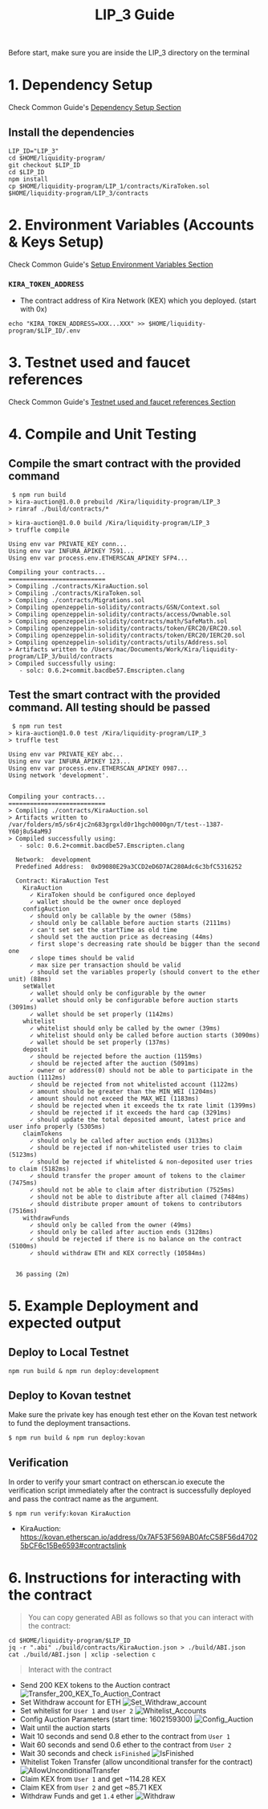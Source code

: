 <div align="center">
  <h1>LIP_3 Guide</h1>
  <br/>
</div>

Before start, make sure you are inside the LIP_3 directory on the terminal

# 1. Dependency Setup

Check Common Guide's [Dependency Setup Section](../setup.md)

## Install the dependencies

```
LIP_ID="LIP_3"
cd $HOME/liquidity-program/
git checkout $LIP_ID
cd $LIP_ID
npm install
cp $HOME/liquidity-program/LIP_1/contracts/KiraToken.sol $HOME/liquidity-program/LIP_3/contracts
```

# 2. Environment Variables (Accounts & Keys Setup)

Check Common Guide's [Setup Environment Variables Section](<../README.md#2.-Environment-Variables-(Accounts-&-Keys-Setup)>)

### `KIRA_TOKEN_ADDRESS`

- The contract address of Kira Network (KEX) which you deployed. (start with 0x)

```
echo "KIRA_TOKEN_ADDRESS=XXX...XXX" >> $HOME/liquidity-program/$LIP_ID/.env
```

# 3. Testnet used and faucet references

Check Common Guide's [Testnet used and faucet references Section](../README.md#3.-Testnet-used-and-faucet-references)

# 4. Compile and Unit Testing

## Compile the smart contract with the provided command

```
 $ npm run build
> kira-auction@1.0.0 prebuild /Kira/liquidity-program/LIP_3
> rimraf ./build/contracts/*

> kira-auction@1.0.0 build /Kira/liquidity-program/LIP_3
> truffle compile

Using env var PRIVATE_KEY conn...
Using env var INFURA_APIKEY 7591...
Using env var process.env.ETHERSCAN_APIKEY SFP4...

Compiling your contracts...
===========================
> Compiling ./contracts/KiraAuction.sol
> Compiling ./contracts/KiraToken.sol
> Compiling ./contracts/Migrations.sol
> Compiling openzeppelin-solidity/contracts/GSN/Context.sol
> Compiling openzeppelin-solidity/contracts/access/Ownable.sol
> Compiling openzeppelin-solidity/contracts/math/SafeMath.sol
> Compiling openzeppelin-solidity/contracts/token/ERC20/ERC20.sol
> Compiling openzeppelin-solidity/contracts/token/ERC20/IERC20.sol
> Compiling openzeppelin-solidity/contracts/utils/Address.sol
> Artifacts written to /Users/mac/Documents/Work/Kira/liquidity-program/LIP_3/build/contracts
> Compiled successfully using:
   - solc: 0.6.2+commit.bacdbe57.Emscripten.clang
```

## Test the smart contract with the provided command. All testing should be passed

```
 $ npm run test
> kira-auction@1.0.0 test /Kira/liquidity-program/LIP_3
> truffle test

Using env var PRIVATE_KEY abc...
Using env var INFURA_APIKEY 123...
Using env var process.env.ETHERSCAN_APIKEY 0987...
Using network 'development'.


Compiling your contracts...
===========================
> Compiling ./contracts/KiraAuction.sol
> Artifacts written to /var/folders/m5/s6r4jc2n683grgxld0r1hgch0000gn/T/test--1387-Y60j8u54aM9J
> Compiled successfully using:
   - solc: 0.6.2+commit.bacdbe57.Emscripten.clang

  Network:  development
  Predefined Address:  0xD9080E29a3CCD2eD6D7AC280Adc6c3bfC5316252

  Contract: KiraAuction Test
    KiraAuction
      ✓ KiraToken should be configured once deployed
      ✓ wallet should be the owner once deployed
    configAuction
      ✓ should only be callable by the owner (58ms)
      ✓ should only be callable before auction starts (2111ms)
      ✓ can't set set the startTime as old time
      ✓ should set the auction price as decreasing (44ms)
      ✓ first slope's decreasing rate should be bigger than the second one
      ✓ slope times should be valid
      ✓ max size per transaction should be valid
      ✓ should set the variables properly (should convert to the ether unit) (88ms)
    setWallet
      ✓ wallet should only be configurable by the owner
      ✓ wallet should only be configurable before auction starts (3091ms)
      ✓ wallet should be set properly (1142ms)
    whitelist
      ✓ whitelist should only be called by the owner (39ms)
      ✓ whitelist should only be called before auction starts (3090ms)
      ✓ wallet should be set properly (137ms)
    deposit
      ✓ should be rejected before the auction (1159ms)
      ✓ should be rejected after the auction (5091ms)
      ✓ owner or address(0) should not be able to participate in the auction (1112ms)
      ✓ should be rejected from not whitelisted account (1122ms)
      ✓ amount should be greater than the MIN_WEI (1204ms)
      ✓ amount should not exceed the MAX_WEI (1183ms)
      ✓ should be rejected when it exceeds the tx rate limit (1399ms)
      ✓ should be rejected if it exceeds the hard cap (3291ms)
      ✓ should update the total deposited amount, latest price and user info properly (5305ms)
    claimTokens
      ✓ should only be called after auction ends (3133ms)
      ✓ should be rejected if non-whitelisted user tries to claim (5123ms)
      ✓ should be rejected if whitelisted & non-deposited user tries to claim (5182ms)
      ✓ should transfer the proper amount of tokens to the claimer (7475ms)
      ✓ should not be able to claim after distribution (7525ms)
      ✓ should not be able to distribute after all claimed (7484ms)
      ✓ should distribute proper amount of tokens to contributors (7516ms)
    withdrawFunds
      ✓ should only be called from the owner (49ms)
      ✓ should only be called after auction ends (3128ms)
      ✓ should be rejected if there is no balance on the contract (5100ms)
      ✓ should withdraw ETH and KEX correctly (10584ms)


  36 passing (2m)
```

# 5. Example Deployment and expected output

## Deploy to Local Testnet

```
npm run build & npm run deploy:development
```

## Deploy to Kovan testnet

Make sure the private key has enough test ether on the Kovan test network to fund the deployment transactions.

```
$ npm run build & npm run deploy:kovan
```

## Verification

In order to verify your smart contract on etherscan.io execute the verification script immediately after the contract is successfully deployed and pass the contract name as the argument.

```
$ npm run verify:kovan KiraAuction
```

- KiraAuction: https://kovan.etherscan.io/address/0x7AF53F569AB0AfcC58F56d47025bCF6c15Be6593#contractslink

# 6. Instructions for interacting with the contract

> You can copy generated ABI as follows so that you can interact with the contract:

```
cd $HOME/liquidity-program/$LIP_ID
jq -r ".abi" ./build/contracts/KiraAuction.json > ./build/ABI.json 
cat ./build/ABI.json | xclip -selection c
```

> Interact with the contract

- Send 200 KEX tokens to the Auction contract
  ![Transfer_200_KEX_To_Auction_Contract](doc/1.png)
- Set Withdraw account for ETH
  ![Set_Withdraw_account](doc/2.png)
- Set whitelist for `User 1` and `User 2`
  ![Whitelist_Accounts](doc/3.png)
- Config Auction Parameters (start time: 1602159300)
  ![Config_Auction](doc/4.png)
- Wait until the auction starts
- Wait 10 seconds and send 0.8 ether to the contract from `User 1`
- Wait 60 seconds and send 0.6 ether to the contract from `User 2`
- Wait 30 seconds and check `isFinished`
  ![IsFinished](doc/isFinished.png)
- Whitelist Token Transfer (allow unconditional transfer for the contract)
  ![AllowUnconditionalTransfer](doc/allow_unconditional_transfer.png)
- Claim KEX from `User 1` and get ~114.28 KEX
- Claim KEX from `User 2` and get ~85.71 KEX
- Withdraw Funds and get `1.4` ether
  ![Withdraw](doc/withdraw.png)
